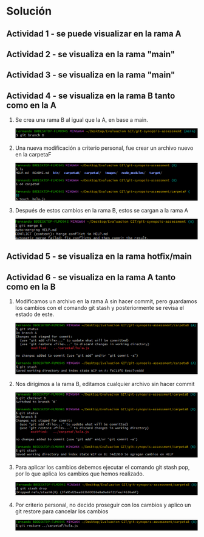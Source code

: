 # Solución

## Actividad 1 - se puede visualizar en la rama A

## Actividad 2 - se visualiza en la rama "main"

## Actividad 3 - se visualiza en la rama "main"

## Actividad 4 - se visualiza en la rama B tanto como en la A

1. Se crea una rama B al igual que la A, en base a main.

    ![10](./images/10.png)

2. Una nueva modificación a criterio personal, fue crear un archivo nuevo en la carpetaF

    ![11](./images/111.png)

3. Después de estos cambios en la rama B, estos se cargan a la rama A

    ![12](./images/12.png)

## Actividad 5 - se visualiza en la rama hotfix/main

## Actividad 6 - se visualiza en la rama A tanto como en la B

1. Modificamos un archivo en la rama A sin hacer commit, pero guardamos los cambios con el comando git stash y posteriormente se revisa el estado de este.

    ![16](./images/16.png)

2. Nos dirigimos a la rama B, editamos cualquier archivo sin hacer commit

    ![17](./images/17.png)

3. Para aplicar los cambios debemos ejecutar el comando git stash pop, por lo que aplica los cambios que hemos realizado.

    ![18](./images/18.png)

4. Por criterio personal, no decido proseguir con los cambios y aplico un git restore para cancelar los cambios

    ![19](./images/19.png)
